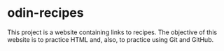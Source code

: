 # odin-recipes

This project is a website containing links to recipes.
The objective of this website is to practice HTML and, also, to practice using Git and GitHub.